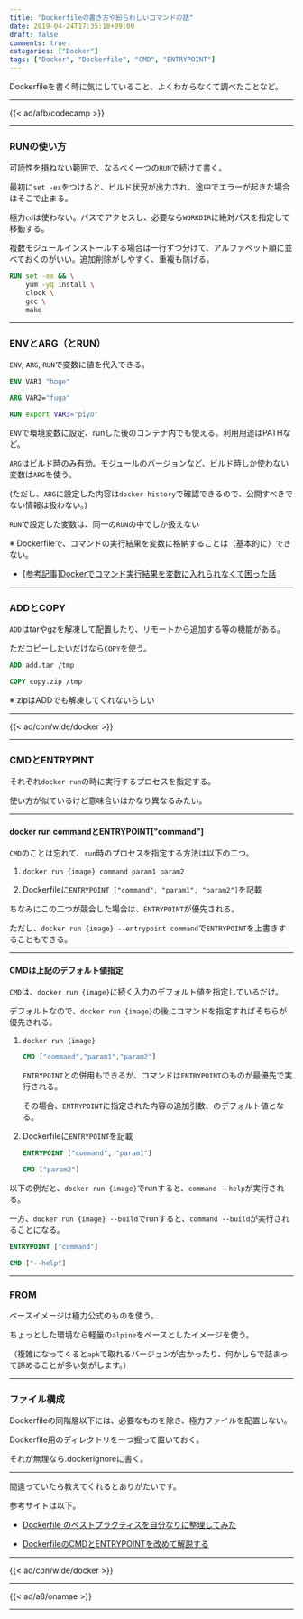 ```yaml
---
title: "Dockerfileの書き方や紛らわしいコマンドの話"
date: 2019-04-24T17:35:18+09:00
draft: false
comments: true
categories: ["Docker"]
tags: ["Docker", "Dockerfile", "CMD", "ENTRYPOINT"]
---
```


Dockerfileを書く時に気にしていること、よくわからなくて調べたことなど。

<!--more-->

---

{{< ad/afb/codecamp >}}

---

### RUNの使い方

可読性を損ねない範囲で、なるべく一つの`RUN`で続けて書く。

最初に`set -ex`をつけると、ビルド状況が出力され、途中でエラーが起きた場合はそこで止まる。

極力`cd`は使わない。パスでアクセスし、必要なら`WORKDIR`に絶対パスを指定して移動する。

複数モジュールインストールする場合は一行ずつ分けて、アルファベット順に並べておくのがいい。追加削除がしやすく、重複も防げる。

```Dockerfile
RUN set -ex && \
    yum -yq install \
    clock \
    gcc \
    make
```

---

### ENVとARG（とRUN）

`ENV`, `ARG`, `RUN`で変数に値を代入できる。

```Dockerfile
ENV VAR1 "hoge"

ARG VAR2="fuga"

RUN export VAR3="piyo"
```

`ENV`で環境変数に設定、runした後のコンテナ内でも使える。利用用途はPATHなど。

`ARG`はビルド時のみ有効。モジュールのバージョンなど、ビルド時しか使わない変数は`ARG`を使う。

(ただし、`ARG`に設定した内容は`docker history`で確認できるので、公開すべきでない情報は扱わない。)

`RUN`で設定した変数は、同一の`RUN`の中でしか扱えない

※ Dockerfileで、コマンドの実行結果を変数に格納することは（基本的に）できない。

 - [[参考記事]Dockerでコマンド実行結果を変数に入れられなくて困った話](https://www.ted027.com/post/docker-var)

---

### ADDとCOPY

`ADD`はtarやgzを解凍して配置したり、リモートから追加する等の機能がある。

ただコピーしたいだけなら`COPY`を使う。

```Dockerfile
ADD add.tar /tmp

COPY copy.zip /tmp
```

※ zipはADDでも解凍してくれないらしい

---

{{< ad/con/wide/docker >}}

---

### CMDとENTRYPINT

それぞれ`docker run`の時に実行するプロセスを指定する。

使い方が似ているけど意味合いはかなり異なるみたい。

---

#### docker run commandとENTRYPOINT["command"]

`CMD`のことは忘れて、`run`時のプロセスを指定する方法は以下の二つ。

1. `docker run {image} command param1 param2`

2. Dockerfileに`ENTRYPOINT ["command", "param1", "param2"]`を記載

ちなみにこの二つが競合した場合は、`ENTRYPOINT`が優先される。

ただし、`docker run {image} --entrypoint command`で`ENTRYPOINT`を上書きすることもできる。

---

#### CMDは上記のデフォルト値指定

`CMD`は、`docker run {image}`に続く入力のデフォルト値を指定しているだけ。

デフォルトなので、`docker run {image}`の後にコマンドを指定すればそちらが優先される。

1. `docker run {image}`

    ```Dockerfile
    CMD ["command","param1","param2"]
    ```

    `ENTRYPOINT`との併用もできるが、コマンドは`ENTRYPOINT`のものが最優先で実行される。

    その場合、`ENTRYPOINT`に指定された内容の追加引数、のデフォルト値となる。

2. Dockerfileに`ENTRYPOINT`を記載

    ```Dockerfile
    ENTRYPOINT ["command", "param1"]

    CMD ["param2"]
    ```

以下の例だと、`docker run {image}`でrunすると、`command --help`が実行される。

一方、`docker run {image} --build`でrunすると、`command --build`が実行されることになる。

```Dockerfile
ENTRYPOINT ["command"]

CMD ["--help"]
```

---

### FROM

ベースイメージは極力公式のものを使う。

ちょっとした環境なら軽量の`alpine`をベースとしたイメージを使う。

（複雑になってくると`apk`で取れるバージョンが古かったり、何かしらで詰まって諦めることが多い気がします。）

---

### ファイル構成

Dockerfileの同階層以下には、必要なものを除き、極力ファイルを配置しない。

Dockerfile用のディレクトリを一つ掘って置いておく。

それが無理なら.dockerignoreに書く。

---

間違っていたら教えてくれるとありがたいです。

参考サイトは以下。

- [Dockerfile のベストプラクティスを自分なりに整理してみた](https://qiita.com/ao_log/items/f615e0e82164ad854792)

- [DockerfileのCMDとENTRYPOINTを改めて解説する](https://qiita.com/uehaj/items/e6dd013e28593c26372d)

---

{{< ad/con/wide/docker >}}

---

{{< ad/a8/onamae >}}

---